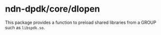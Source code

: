 # ndn-dpdk/core/dlopen

This package provides a function to preload shared libraries from a GROUP such as `libspdk.so`.

